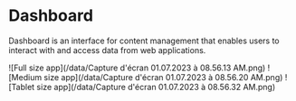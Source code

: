 # Dashboard


Dashboard is an interface for content management that enables users to interact with and access data from web applications.


![Full size app](/data/Capture d'écran 01.07.2023 à 08.56.13 AM.png)
![Medium size app](/data/Capture d'écran 01.07.2023 à 08.56.20 AM.png)
![Tablet size app](/data/Capture d'écran 01.07.2023 à 08.56.32 AM.png)

